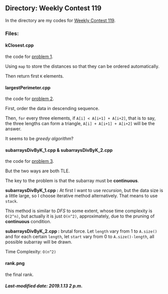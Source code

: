 ## Directory: Weekly Contest 119

In the directory are my codes for [Weekly Contest 119](https://leetcode-cn.com/contest/weekly-contest-119/).

### Files:

#### kClosest.cpp

the code for [problem 1](https://leetcode-cn.com/contest/weekly-contest-119/problems/k-closest-points-to-origin/).

Using `map` to store the distances so that they can be ordered automatically.

Then return first `K` elements.

#### largestPerimeter.cpp

the code for [problem 2](https://leetcode-cn.com/contest/weekly-contest-119/problems/largest-perimeter-triangle/).

First, order the data in descending sequence.

Then, `for` every three elements, if `A[i] < A[i+1] + A[i+2]`, that is to say, the three lengths can form a triangle, `A[i] + A[i+1] + A[i+2]` will be the answer.

It seems to be *greedy algorithm*? 

#### subarraysDivByK_1.cpp & subarraysDivByK_2.cpp

the code for [problem 3](https://leetcode-cn.com/contest/weekly-contest-119/problems/subarray-sums-divisible-by-k/).

But the two ways are both TLE.

The key to the problem is that the subarray must be **continuous**.

**subarraysDivByK_1.cpp :** At first I want to use *recursion*, but the data size is a little large, so I choose iterative method alternatively. That means to use `stack`. 

This method is similar to *DFS* to some extent, whose time complexity is `O(2^n)`, but actually it is just `O(n^2)`, approximately, due to the pruning of **continuous** condition.

**subarraysDivByK_2.cpp :** brutal force. Let `length` vary from 1 to `A.size()`  and for each certain `length`, let `start` vary from 0 to `A.size()-length`, all possible subarray will be drawn.

Time Complexity: `O(n^2)`

#### rank.png

the final rank.

##### Last-modified date: 2019.1.13 2 p.m.

